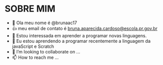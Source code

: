 # SOBRE MIM
- 👋 Ola meu nome é @brunaac17
- :+1: meu email de contato é bruna.aparecida.cardoso@escola.pr.gov.br
- 👀 Estou interessada em aprender a programar novas linguagens.
- 🌱 Eu estou aprendendo a programar recentemente a linguagem da javaScript e Scratch
- 💞️ I’m looking to collaborate on ...
- 📫 How to reach me ...
